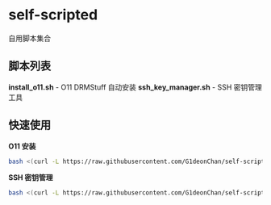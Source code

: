# self-scripted

自用脚本集合

## 脚本列表

**install_o11.sh** - O11 DRMStuff 自动安装
**ssh_key_manager.sh** - SSH 密钥管理工具

## 快速使用

**O11 安装**
```bash
bash <(curl -L https://raw.githubusercontent.com/G1deonChan/self-scripted/main/install_o11.sh)
```

**SSH 密钥管理**
```bash
bash <(curl -L https://raw.githubusercontent.com/G1deonChan/self-scripted/main/ssh_key_manager.sh)
```
